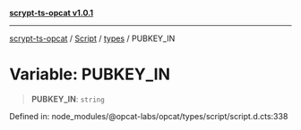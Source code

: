 [**scrypt-ts-opcat v1.0.1**](../../../../../README.md)

***

[scrypt-ts-opcat](../../../../../README.md) / [Script](../../../README.md) / [types](../README.md) / PUBKEY\_IN

# Variable: PUBKEY\_IN

> **PUBKEY\_IN**: `string`

Defined in: node\_modules/@opcat-labs/opcat/types/script/script.d.cts:338
